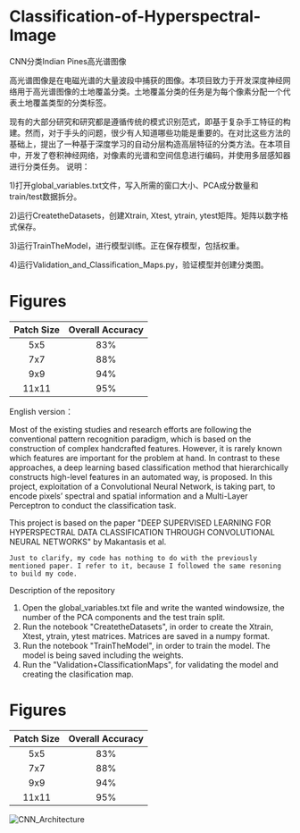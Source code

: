# Classification-of-Hyperspectral-Image
CNN分类Indian Pines高光谱图像

高光谱图像是在电磁光谱的大量波段中捕获的图像。本项目致力于开发深度神经网络用于高光谱图像的土地覆盖分类。土地覆盖分类的任务是为每个像素分配一个代表土地覆盖类型的分类标签。

现有的大部分研究和研究都是遵循传统的模式识别范式，即基于复杂手工特征的构建。然而，对于手头的问题，很少有人知道哪些功能是重要的。在对比这些方法的基础上，提出了一种基于深度学习的自动分层构造高层特征的分类方法。在本项目中，开发了卷积神经网络，对像素的光谱和空间信息进行编码，并使用多层感知器进行分类任务。
说明：

1)打开global_variables.txt文件，写入所需的窗口大小、PCA成分数量和train/test数据拆分。

2)运行CreatetheDatasets，创建Xtrain, Xtest, ytrain, ytest矩阵。矩阵以数字格式保存。

3)运行TrainTheModel，进行模型训练。正在保存模型，包括权重。

4)运行Validation_and_Classification_Maps.py，验证模型并创建分类图。

# Figures

| Patch Size | Overall Accuracy |
|   :---:    | :---:            |
|   5x5      | 83%              |
|7x7         | 88%              |
| 9x9        | 94%              |
|11x11       | 95%              |

English version：

Most of the existing studies and research efforts are following the conventional pattern recognition paradigm, which is based on the construction of complex handcrafted features. However, it is rarely known which features are important for the problem at hand. In contrast to these approaches, a deep learning based classification method that hierarchically constructs high-level features in an automated way, is proposed. In this project, exploitation of a Convolutional Neural Network, is taking part, to encode pixels’ spectral and spatial information and a Multi-Layer Perceptron to conduct the classification task.

This project is based on the paper "DEEP SUPERVISED LEARNING FOR HYPERSPECTRAL DATA CLASSIFICATION
THROUGH CONVOLUTIONAL NEURAL NETWORKS" by Makantasis et al. 

`Just to clarify, my code has nothing to do with the previously mentioned paper. I refer to it, because I followed the same resoning to build my code.`

Description of the repository
1) Open the global_variables.txt file and write the wanted windowsize, the number of the PCA components and the test train split.
2) Run the notebook "CreatetheDatasets", in order to create the Xtrain, Xtest, ytrain, ytest matrices. Matrices are saved in a numpy format.
3) Run the notebook "TrainTheModel", in order to train the model. The model is being saved including the weights.
4) Run the "Validation+ClassificationMaps", for validating the model and creating the clasification map.

# Figures

| Patch Size | Overall Accuracy |
|   :---:    | :---:            |
|   5x5      | 83%              |
|7x7         | 88%              |
| 9x9        | 94%              |
|11x11       | 95%              |

![CNN_Architecture](./images/CNN_Architecture.jpeg)


